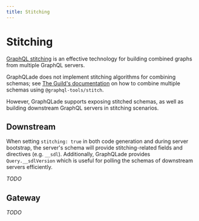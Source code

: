 ```yaml
---
title: Stitching
---
```


# Stitching

[GraphQL stitching](https://the-guild.dev/graphql/stitching) is an effective
technology for building combined graphs from multiple GraphQL servers.

GraphQLade does not implement stitching algorithms for combining schemas;
see [The Guild's documentation](https://the-guild.dev/graphql/stitching/docs/getting-started/basic-example)
on how to combine multiple schemas using `@graphql-tools/stitch`.

However, GraphQLade supports exposing stitched schemas, as well as
building downstream GraphQL servers in stitching scenarios.

## Downstream

When setting `stitching: true` in both code generation and during server bootstrap,
the server's schema will provide stitching-related fields and directives (e.g. `__sdl`).
Additionally, GraphQLade provides `Query.__sdlVersion` which is useful for
polling the schemas of downstream servers efficiently.

_TODO_

## Gateway

_TODO_
